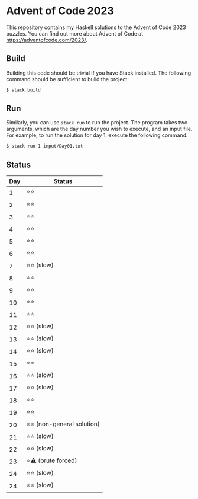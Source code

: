 # Advent of Code 2023

This repository contains my Haskell solutions to the Advent of Code 2023
puzzles. You can find out more about Advent of Code at
https://adventofcode.com/2023/.

## Build

Building this code should be trivial if you have Stack installed. The following
command should be sufficient to build the project:

```bash
$ stack build
```

## Run

Similarly, you can use `stack run` to run the project. The program takes two
arguments, which are the day number you wish to execute, and an input file. For
example, to run the solution for day 1, execute the following command:

```bash
$ stack run 1 input/Day01.txt
```

## Status

| Day | Status |
| --- | --- |
|   1 | ⭐⭐ |
|   2 | ⭐⭐ |
|   3 | ⭐⭐ |
|   4 | ⭐⭐ |
|   5 | ⭐⭐ |
|   6 | ⭐⭐ |
|   7 | ⭐⭐ (slow) | 
|   8 | ⭐⭐ |
|   9 | ⭐⭐ |
|  10 | ⭐⭐ |
|  11 | ⭐⭐ |
|  12 | ⭐⭐ (slow) |
|  13 | ⭐⭐ (slow) | 
|  14 | ⭐⭐ (slow) |
|  15 | ⭐⭐ |
|  16 | ⭐⭐ (slow) |
|  17 | ⭐⭐ (slow) |
|  18 | ⭐⭐ |
|  19 | ⭐⭐ |
|  20 | ⭐⭐ (non-general solution) |
|  21 | ⭐⭐ (slow) |
|  22 | ⭐⭐ (slow) |
|  23 | ⭐⚠️ (brute forced) |
|  24 | ⭐⭐ (slow) |
|  24 | ⭐⭐ (slow) |
